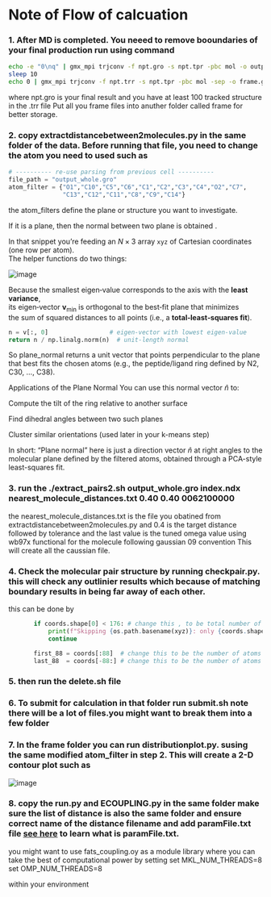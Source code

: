 # Note of Flow of calcuation

### 1. After MD is completed. You neeed to remove booundaries of your final production run using command

```bash
echo -e "0\nq" | gmx_mpi trjconv -f npt.gro -s npt.tpr -pbc mol -o output_whole.gro
sleep 10
echo 0 | gmx_mpi trjconv -f npt.trr -s npt.tpr -pbc mol -sep -o frame.gro
```
where npt.gro is your final result and you have at least 100 tracked structure in the .trr file
Put all you frame files into anuther folder called frame for better storage.

### 2. copy extractdistancebetween2molecules.py in the same folder of the data. Before running that file, you need to change the atom you need to used such as


```python
# ---------- re‑use parsing from previous cell ----------
file_path = "output_whole.gro"
atom_filter = {"O1","C10","C5","C6","C1","C2","C3","C4","O2","C7",
               "C13","C12","C11","C8","C9","C14"}
```

the atom_filters define the plane or structure you want to investigate.

If it is a plane, then the normal between two plane is obtained . 

In that snippet you’re feeding an $N \times 3$ array `xyz` of Cartesian coordinates (one row per atom).  
The helper functions do two things:


![image](https://github.com/user-attachments/assets/155063c7-296d-4f0e-a704-deefa2f35334)

Because the smallest eigen‑value corresponds to the axis with the **least variance**,  
its eigen‑vector $\mathbf{v}_{\min}$ is orthogonal to the best‑fit plane that minimizes  
the sum of squared distances to all points (i.e., a **total‑least‑squares fit**).


```python
n = v[:, 0]                 # eigen‑vector with lowest eigen‑value
return n / np.linalg.norm(n)  # unit‑length normal
```

So plane_normal returns a unit vector that points perpendicular to the plane that best fits the chosen atoms (e.g., the peptide/ligand ring defined by N2, C30, …, C38).

Applications of the Plane Normal
You can use this normal vector $\hat{n}$ to:

Compute the tilt of the ring relative to another surface

Find dihedral angles between two such planes

Cluster similar orientations (used later in your k-means step)

In short:
“Plane normal” here is just a direction vector $\hat{n}$ at right angles to the molecular plane defined by the filtered atoms,
obtained through a PCA-style least-squares fit.

### 3. run the ./extract_pairs2.sh output_whole.gro index.ndx nearest_molecule_distances.txt 0.40 0.40 0062100000

the nearest_molecule_distances.txt is the file you obatined from extractdistancebetween2molecules.py and 0.4 is the target distance followed by tolerance and the last value is the tuned omega value using wb97x functional for the molecule following gaussian 09 convention 
This will create all the caussian file.

### 4. Check the molecular pair structure by running checkpair.py. this will check any outlinier results which because of matching boundary results in being far away of each other.

this can be done by

 ```python
        if coords.shape[0] < 176: # change this , to be total number of atoms
            print(f"Skipping {os.path.basename(xyz)}: only {coords.shape[0]} atoms")
            continue

        first_88 = coords[:88]  # change this to be the number of atoms of first pair
        last_88  = coords[-88:] # change this to be the number of atoms of second pair
```

### 5. then run the delete.sh file
   
### 6. To submit for calculation in that folder run submit.sh note there will be a lot of files.you might want to break them into a few folder

### 7. In the frame folder you can run distributionplot.py. susing the same modified atom_filter in step 2. This will create a 2-D contour plot such as

   ![image](https://github.com/user-attachments/assets/8d4fdd7a-3335-4c20-b0cf-19d0ddcb0b34)
   
### 8. copy the run.py and  ECOUPLING.py in the same folder make sure the list of distance is also the same folder and ensure correct name of the distance filename and  add paramFile.txt file [see here]([electronic_coupling.md) to learn what is paramFile.txt.
you might want to use fats_coupling.oy as a module library where you can take the best of computational power by setting
set MKL_NUM_THREADS=8
set OMP_NUM_THREADS=8

within your environment





